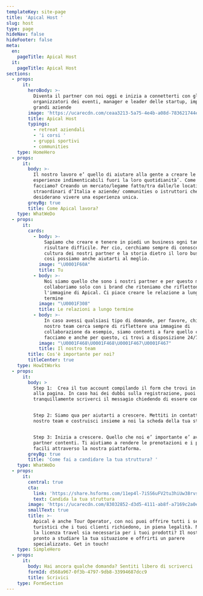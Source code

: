 ```yaml
---
templateKey: site-page
title: 'Apical Host '
slug: host
type: page
hideNav: false
hideFooter: false
meta:
  en:
    pageTitle: Apical Host
  it:
    pageTitle: Apical Host
sections:
  - props:
      it:
        heroBody: >-
          Diventa il partner con noi oggi e inizia a connetterti con gli
          organizzatori dei eventi, manager e leader delle startup, imprese e
          grandi aziende
        image: 'https://ucarecdn.com/ceaa3213-5a75-4e4b-a08d-783621744ed9/'
        title: Apical Host
        typings:
          - retreat aziendali
          - 'i corsi '
          - gruppi sportivi
          - communities
    type: HomeHero
  - props:
      it:
        body: >-
          Il nostro lavoro e’ quello di aiutare alla gente a creare le
          esperienze indimenticabili fuori la loro quotidianità’. Come lo
          facciamo? Creando un mercato/legame fatto/tra dalle/le location più
          straordinari d’Italia e aziende/ communities o istruttori che
          desiderano vivere una esperienza unica.
        greyBg: true
        title: Come Apical lavora?
    type: WhatWeDo
  - props:
      it:
        cards:
          - body: >-
              Sapiamo che creare e tenere in piedi un business ogni tanto può
              risultare difficile. Per cio, cerchiamo sempre di conoscere la
              cultura dei nostri partner e la storia dietro il loro business,
              cosi possiamo anche aiutarti al meglio. 
            image: "\U0001F60A"
            title: Tu
          - body: >-
              Noi siamo quello che sono i nostri partner e per questo motivo
              collaboriamo solo con i brand che riteniamo che riflettono
              l'immagine di Apical. Ci piace creare le relazione a lungo
              termine 
            image: "\U0001F308"
            title: Le relazioni a lungo termine
          - body: >-
              In caso avessi qualsiasi tipo di domande, per favore, chiedici. Il
              nostro team cerca sempre di riflettere una immagine di
              collaborazione da esempio, siamo contenti a fare quello che
              facciamo e anche per questo, ci trovi a disposizione 24/7. 
            image: "\U0001F468‍\U0001F468‍\U0001F467‍\U0001F467"
            title: Il nostro team
        title: Cos'è importante per noi?
        titleCenter: true
    type: HowItWorks
  - props:
      it:
        body: >
          Step 1:  Crea il tuo account compilando il form che trovi in fondo
          alla pagina. In caso hai dei dubbi sulla registrazione, puoi
          tranquillamente scriverci il messagio chiedendo di essere contattato. 


          Step 2: Siamo qua per aiutarti a crescere. Mettiti in contatto con il
          nostro team e costruisci insieme a noi la scheda della tua struttura. 


          Step 3: Inizia a crescere. Quello che noi e’ importante e’ avere i
          partner contenti. Ti aiutiamo a rendere le prenotazioni e i pagamenti
          facili attraverso la nostra piattaforma. 
        greyBg: true
        title: 'Come fai a candidare la tua struttura? '
    type: WhatWeDo
  - props:
      it:
        central: true
        cta:
          link: 'https://share.hsforms.com/11ep4l-7iSS6uFV2tu3hiUw38rvs'
          text: Candida la tua struttura
        image: 'https://ucarecdn.com/83032852-d3d5-4111-ab8f-a7169c2a0ebc/'
        smallText: true
        title: >-
          Apical è anche Tour Operator, con noi puoi offrire tutti i servizi
          turistici che i tuoi clienti richiedono, in piena legalità. Non sai se
          la licenza travel sia necessaria per i tuoi prodotti? Il nostro team è
          pronto a studiare la tua situazione e offrirti un parere
          specializzato. Get in touch!
    type: SimpleHero
  - props:
      it:
        body: Hai ancora qualche domanda? Sentiti libero di scriverci
        formId: d568a967-0f3b-4797-9db8-33994687dcc9
        title: Scrivici
    type: FormSection
---
```


